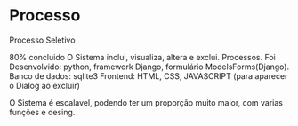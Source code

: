 # Processo
Processo Seletivo


80% concluido
O Sistema inclui, visualiza, altera e exclui. Processos.
Foi Desenvolvido: python, framework Django, formulário ModelsForms(Django).
Banco de dados: sqlite3
Frontend: HTML, CSS, JAVASCRIPT (para aparecer o Dialog ao excluir)

O Sistema é escalavel, podendo ter um proporção muito maior, com varias funções e desing.

